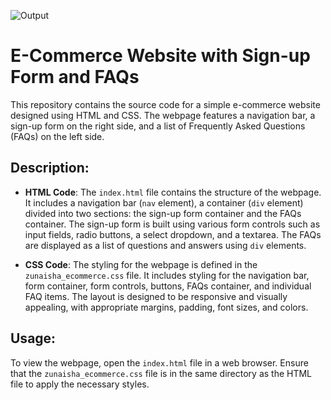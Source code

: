 ![Output](https://github.com/user-attachments/assets/1b070ae3-6da8-4fbc-b120-9cdad5e089d7)


# E-Commerce Website with Sign-up Form and FAQs

This repository contains the source code for a simple e-commerce website designed using HTML and CSS. The webpage features a navigation bar, a sign-up form on the right side, and a list of Frequently Asked Questions (FAQs) on the left side.

## Description:

- **HTML Code**: The `index.html` file contains the structure of the webpage. It includes a navigation bar (`nav` element), a container (`div` element) divided into two sections: the sign-up form container and the FAQs container. The sign-up form is built using various form controls such as input fields, radio buttons, a select dropdown, and a textarea. The FAQs are displayed as a list of questions and answers using `div` elements.

- **CSS Code**: The styling for the webpage is defined in the `zunaisha_ecommerce.css` file. It includes styling for the navigation bar, form container, form controls, buttons, FAQs container, and individual FAQ items. The layout is designed to be responsive and visually appealing, with appropriate margins, padding, font sizes, and colors.

## Usage:

To view the webpage, open the `index.html` file in a web browser. Ensure that the `zunaisha_ecommerce.css` file is in the same directory as the HTML file to apply the necessary styles.

